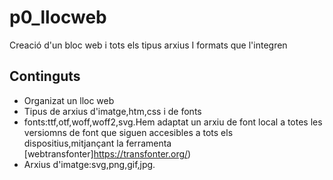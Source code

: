 # p0_llocweb
Creació d'un bloc web i tots els tipus arxius I formats que l'integren
## Continguts
* Organizat un lloc web
* Tipus de arxius d'imatge,htm,css i de fonts
* fonts:ttf,otf,woff,woff2,svg.Hem adaptat un arxiu de font local a totes les versiomns de font que siguen accesibles a tots els dispositius,mitjançant la ferramenta [webtransfonter]https://transfonter.org/)
* Arxius d'imatge:svg,png,gif,jpg.
